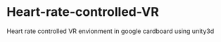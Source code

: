 # Heart-rate-controlled-VR
Heart rate controlled VR envionment in google cardboard using unity3d
#####
